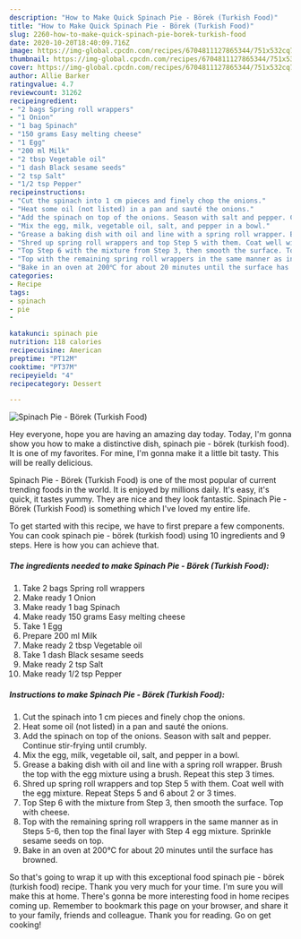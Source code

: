 ```yaml
---
description: "How to Make Quick Spinach Pie - Börek (Turkish Food)"
title: "How to Make Quick Spinach Pie - Börek (Turkish Food)"
slug: 2260-how-to-make-quick-spinach-pie-borek-turkish-food
date: 2020-10-20T18:40:09.716Z
image: https://img-global.cpcdn.com/recipes/6704811127865344/751x532cq70/spinach-pie-borek-turkish-food-recipe-main-photo.jpg
thumbnail: https://img-global.cpcdn.com/recipes/6704811127865344/751x532cq70/spinach-pie-borek-turkish-food-recipe-main-photo.jpg
cover: https://img-global.cpcdn.com/recipes/6704811127865344/751x532cq70/spinach-pie-borek-turkish-food-recipe-main-photo.jpg
author: Allie Barker
ratingvalue: 4.7
reviewcount: 31262
recipeingredient:
- "2 bags Spring roll wrappers"
- "1 Onion"
- "1 bag Spinach"
- "150 grams Easy melting cheese"
- "1 Egg"
- "200 ml Milk"
- "2 tbsp Vegetable oil"
- "1 dash Black sesame seeds"
- "2 tsp Salt"
- "1/2 tsp Pepper"
recipeinstructions:
- "Cut the spinach into 1 cm pieces and finely chop the onions."
- "Heat some oil (not listed) in a pan and sauté the onions."
- "Add the spinach on top of the onions. Season with salt and pepper. Continue stir-frying until crumbly."
- "Mix the egg, milk, vegetable oil, salt, and pepper in a bowl."
- "Grease a baking dish with oil and line with a spring roll wrapper. Brush the top with the egg mixture using a brush. Repeat this step 3 times."
- "Shred up spring roll wrappers and top Step 5 with them. Coat well with the egg mixture. Repeat Steps 5 and 6 about 2 or 3 times."
- "Top Step 6 with the mixture from Step 3, then smooth the surface. Top with cheese."
- "Top with the remaining spring roll wrappers in the same manner as in Steps 5-6, then top the final layer with Step 4 egg mixture. Sprinkle sesame seeds on top."
- "Bake in an oven at 200℃ for about 20 minutes until the surface has browned."
categories:
- Recipe
tags:
- spinach
- pie
- 

katakunci: spinach pie  
nutrition: 118 calories
recipecuisine: American
preptime: "PT12M"
cooktime: "PT37M"
recipeyield: "4"
recipecategory: Dessert

---
```



![Spinach Pie - Börek (Turkish Food)](https://img-global.cpcdn.com/recipes/6704811127865344/751x532cq70/spinach-pie-borek-turkish-food-recipe-main-photo.jpg)

Hey everyone, hope you are having an amazing day today. Today, I'm gonna show you how to make a distinctive dish, spinach pie - börek (turkish food). It is one of my favorites. For mine, I'm gonna make it a little bit tasty. This will be really delicious.

Spinach Pie - Börek (Turkish Food) is one of the most popular of current trending foods in the world. It is enjoyed by millions daily. It's easy, it's quick, it tastes yummy. They are nice and they look fantastic. Spinach Pie - Börek (Turkish Food) is something which I've loved my entire life.




To get started with this recipe, we have to first prepare a few components. You can cook spinach pie - börek (turkish food) using 10 ingredients and 9 steps. Here is how you can achieve that.

<!--inarticleads1-->

##### The ingredients needed to make Spinach Pie - Börek (Turkish Food):

1. Take 2 bags Spring roll wrappers
1. Make ready 1 Onion
1. Make ready 1 bag Spinach
1. Make ready 150 grams Easy melting cheese
1. Take 1 Egg
1. Prepare 200 ml Milk
1. Make ready 2 tbsp Vegetable oil
1. Take 1 dash Black sesame seeds
1. Make ready 2 tsp Salt
1. Make ready 1/2 tsp Pepper




<!--inarticleads2-->

##### Instructions to make Spinach Pie - Börek (Turkish Food):

1. Cut the spinach into 1 cm pieces and finely chop the onions.
1. Heat some oil (not listed) in a pan and sauté the onions.
1. Add the spinach on top of the onions. Season with salt and pepper. Continue stir-frying until crumbly.
1. Mix the egg, milk, vegetable oil, salt, and pepper in a bowl.
1. Grease a baking dish with oil and line with a spring roll wrapper. Brush the top with the egg mixture using a brush. Repeat this step 3 times.
1. Shred up spring roll wrappers and top Step 5 with them. Coat well with the egg mixture. Repeat Steps 5 and 6 about 2 or 3 times.
1. Top Step 6 with the mixture from Step 3, then smooth the surface. Top with cheese.
1. Top with the remaining spring roll wrappers in the same manner as in Steps 5-6, then top the final layer with Step 4 egg mixture. Sprinkle sesame seeds on top.
1. Bake in an oven at 200℃ for about 20 minutes until the surface has browned.




So that's going to wrap it up with this exceptional food spinach pie - börek (turkish food) recipe. Thank you very much for your time. I'm sure you will make this at home. There's gonna be more interesting food in home recipes coming up. Remember to bookmark this page on your browser, and share it to your family, friends and colleague. Thank you for reading. Go on get cooking!
